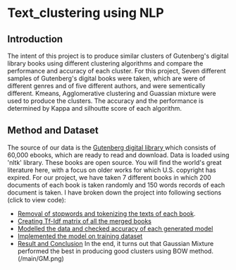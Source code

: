 # Text_clustering using NLP
## Introduction
The intent of this project is to produce similar clusters of Gutenberg's digital library books using different clustering algorithms and compare the performance and accuracy of each cluster. For this project, Seven different samples of Gutenberg's digital books were taken, which are were of different genres and of five different authors, and were sementically different. Kmeans, Agglomerative clustering and Guassian mixture were used to produce the clusters. The accuracy and the performance is determined by Kappa and silhoutte score of each algorithm.
## Method and Dataset
The source of our data is the [Gutenberg digital library ](https://www.gutenberg.org/)which consists of 60,000 ebooks, which are ready to read and download. Data is loaded using 'nltk' library. These books are open source. You will find the world's great literature here, with a focus on older works for which U.S. copyright has expired. For our project, we have taken 7 different books in which 200 documents of each book is taken randomly and 150 words records of each document is taken.
I have broken down the project into following sections (click to view code):
* [Removal of stopwords and tokenizing the texts of each book](https://github.com/Nidhibhati51/NLP_clustering/blob/main/Text_clustering_cleaning.ipynb).
* [Creating Tf-Idf matrix of all the merged books](https://github.com/Nidhibhati51/NLP_clustering/blob/main/Text_Clustering_tf-idf.ipynb)
* [Modelled the data and checked accuracy of each generated model](https://github.com/Nidhibhati51/NLP_clustering/blob/main/Text_clustering_model.ipynb)
* [Implemented the model on training dataset](https://github.com/Nidhibhati51/NLP_clustering/blob/main/Text_Clustering_train_model.ipynb)
* [Result and Conclusion](https://github.com/Nidhibhati51/NLP_clustering/blob/main/Text_Clustering_result.ipynb)
In the end, it turns out that Gaussian Mixture performed the best in producing good clusters using BOW method.
(/main/GM.png)

